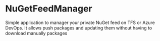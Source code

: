 # NuGetFeedManager
Simple application to manager your private NuGet feed on TFS or Azure DevOps. It allows push packages and updating them without having to download manually packages
